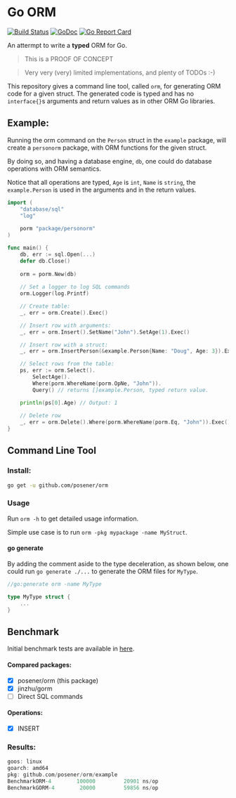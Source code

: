 # Go ORM

[![Build Status](https://travis-ci.org/posener/orm.svg?branch=master)](https://travis-ci.org/posener/orm)
[![GoDoc](https://godoc.org/github.com/posener/orm?status.svg)](http://godoc.org/github.com/posener/orm)
[![Go Report Card](https://goreportcard.com/badge/github.com/posener/orm)](https://goreportcard.com/report/github.com/posener/orm)

An attermpt to write a **typed** ORM for Go.

> This is a PROOF OF CONCEPT

> Very very (very) limited implementations, and plenty of TODOs :-)

This repository gives a command line tool, called `orm`, for generating
ORM code for a given struct. The generated code is typed and has no `interface{}`s arguments
and return values as in other ORM Go libraries.

## Example:

Running the orm command on the `Person` struct in the `example` package, will create a `personorm` package, with
ORM functions for the given struct.

By doing so, and having a database engine, `db`, one could do database operations with
ORM semantics.

Notice that all operations are typed, `Age` is `int`, `Name` is `string`, the `example.Person`
is used in the arguments and in the return values.

```go
import (
	"database/sql"
	"log"
	
	porm "package/personorm"
)

func main() {
    db, err := sql.Open(...)
    defer db.Close()
    
    orm = porm.New(db)
    
    // Set a logger to log SQL commands
    orm.Logger(log.Printf)

    // Create table:
    _, err = orm.Create().Exec()

    // Insert row with arguments:
    _, err = orm.Insert().SetName("John").SetAge(1).Exec()

    // Insert row with a struct:
    _, err = orm.InsertPerson(&example.Person{Name: "Doug", Age: 3}).Exec()

    // Select rows from the table:
    ps, err := orm.Select().
    	SelectAge().
        Where(porm.WhereName(porm.OpNe, "John")).
        Query() // returns []example.Person, typed return value.

    println(ps[0].Age) // Output: 1
    
    // Delete row
    _, err = orm.Delete().Where(porm.WhereName(porm.Eq, "John")).Exec()
}
```

## Command Line Tool

### Install:

```bash
go get -u github.com/posener/orm
```

### Usage

Run `orm -h` to get detailed usage information.

Simple use case is to run `orm -pkg mypackage -name MyStruct`.

#### go generate

By adding the comment aside to the type deceleration, as shown below, one could run `go generate ./...`
to generate the ORM files for `MyType`.

```go
//go:generate orm -name MyType

type MyType struct {
	...
}
```

## Benchmark

Initial benchmark tests are available in [here](./example/bench_test.go).

#### Compared packages:

- [x] posener/orm (this package)
- [x] jinzhu/gorm
- [ ] Direct SQL commands

#### Operations:

- [x] INSERT

### Results:

```go
goos: linux
goarch: amd64
pkg: github.com/posener/orm/example
BenchmarkORM-4    	  100000	     20901 ns/op
BenchmarkGORM-4   	   20000	     59856 ns/op
```
